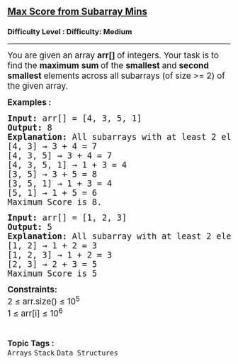<h2><a href="https://www.geeksforgeeks.org/problems/max-sum-in-sub-arrays0824/1?_gl=1*1s5zre6*_up*MQ..*_gs*MQ..&gclid=Cj0KCQjwmqPDBhCAARIsADorxIaUjEVMmDjeAgMBs8HLJm-5OF5SQIWf3mfQvUcLhWxSTu85pj5ePE0aAmgWEALw_wcB&gbraid=0AAAAAC9yBkCO9QQqAP6_1iDz3Tap-Quv1">Max Score from Subarray Mins</a></h2><h3>Difficulty Level : Difficulty: Medium</h3><hr><div class="problems_problem_content__Xm_eO"><p data-start="133" data-end="195"><span style="font-size: 14pt;">You are given an array <strong>arr[] </strong>of integers. Your task is to find the <strong>maximum</strong> <strong>sum </strong>of the <strong>smallest</strong> and <strong>second smallest</strong> elements across all subarrays (of size &gt;= 2) of the given array.</span></p>
<p><span style="font-size: 14pt;"><strong>Examples :</strong></span></p>
<pre><span style="font-size: 14pt;"><strong style="font-size: 14pt;">Input:</strong><span style="font-size: 14pt;"> arr[] = [4, 3, 5, 1]
</span><strong style="font-size: 14pt;">Output:</strong><span style="font-size: 14pt;"> 8
</span><strong style="font-size: 14pt;">Explanation: </strong>A<span style="font-size: 18.6667px;">ll subarrays with at least 2 elements and find the two smallest numbers in each:
[4, 3] → 3 + 4 = 7
[4, 3, 5] → 3 + 4 = 7
[4, 3, 5, 1] → 1 + 3 = 4
[3, 5] → 3 + 5 = 8
[3, 5, 1] → 1 + 3 = 4
[5, 1] → 1 + 5 = 6<br></span></span><span style="font-size: 14pt;"><span style="font-size: 14pt;">Maximum Score is 8.</span></span></pre>
<pre><span style="font-size: 14pt;"><strong>Input:</strong> arr[] = [1, 2, 3]
<strong>Output:</strong> 5<br><strong>Explanation: </strong>All subarray with at least 2 elements and find the two smallest numbers in each:<strong><br></strong></span><span style="font-size: 14pt;">[1, 2] → 1 + 2 = 3<br></span><span style="font-size: 14pt;">[1, 2, 3] → 1 + 2 = 3<br>[2, 3] → 2 + 3 = 5<br>Maximum Score is 5</span></pre>
<p><span style="font-size: 14pt;"><strong>Constraints:</strong><br>2 ≤ arr.size() ≤ 10<sup>5</sup><br>1 ≤ arr[i] ≤ 10<sup>6</sup></span></p></div><br><p><span style=font-size:18px><strong>Topic Tags : </strong><br><code>Arrays</code>&nbsp;<code>Stack</code>&nbsp;<code>Data Structures</code>&nbsp;